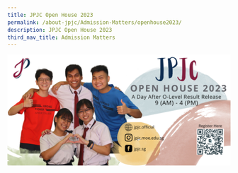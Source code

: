 ```yaml
---
title: JPJC Open House 2023
permalink: /about-jpjc/Admission-Matters/openhouse2023/
description: JPJC Open House 2023
third_nav_title: Admission Matters
---
```

<center>
<img src="/images/About%20JPJC/Admission%20Matters/JPJC%20Open%20House%202023/e-Banner%20OH%202023.jpg"></center>